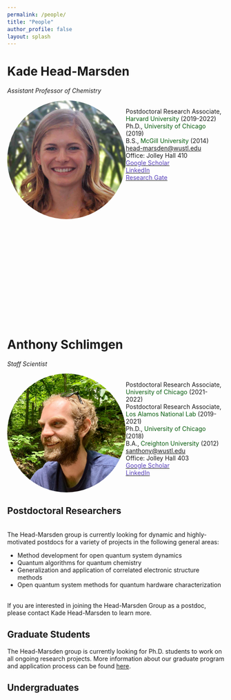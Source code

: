 ```yaml
---
permalink: /people/
title: "People"
author_profile: false
layout: splash
---
```

  


# Kade Head-Marsden  
*Assistant Professor of Chemistry*

<div class="column selected-category-label small-7 medium-9">
   <div id="image" class="label-image"> <img src="/assets/images/KHM.jpg" style = "object-fit: cover;                                 
  width: 275px;
  height: 275px;
  object-position: center 40%;
  float:left; border-radius:50%; margin: 0px 0px 200px 0px;"></div>
   <div id="category" class="label-category">
     <br> Postdoctoral Research Associate, <span style="color: #075c0d;">Harvard University</span> (2019-2022)  
     <br> Ph.D., <span style="color: #075c0d;">University of Chicago</span> (2019)  
     <br> B.S., <span style="color: #075c0d;">McGill University</span> (2014)  
     <br> <a href = "mailto: head-marsden@wustl.edu">head-marsden@wustl.edu</a>
     <br> Office: Jolley Hall 410 
     <br> <a href = "https://scholar.google.com/citations?user=b-ICXpQAAAAJ&hl=en"> <span style="color: #563fbaff;">Google Scholar</span> </a> 
     <br> <a href = "https://www.linkedin.com/in/kheadmarsden/"> <span style="color: #563fbaff;">LinkedIn</span> </a>  
     <br> <a href = "https://www.researchgate.net/profile/Kade-Head-Marsden"> <span style="color: #563fbaff;">Research Gate</span> </a> 
     </div>
</div>

<br />
<br />

# Anthony Schlimgen
*Staff Scientist*

<div class="column selected-category-label small-7 medium-9">
   <div id="image" class="label-image"> <img src="/assets/images/AWS.jpeg" style = "object-fit: cover;
  width: 275px;
  height: 275px;
  object-position: center 30%;
  float:left; border-radius:50%;">  </div>
   <div id="category" class="label-category">
     <br> Postdoctoral Research Associate, <span style="color: #075c0d;">University of Chicago</span> (2021-2022) 
     <br> Postdoctoral Research Associate, <span style="color: #075c0d;">Los Alamos National Lab</span> (2019-2021)
     <br> Ph.D., <span style="color: #075c0d;">University of Chicago</span> (2018) 
     <br> B.A., <span style="color: #075c0d;">Creighton University</span> (2012)  
     <br> <a href = "mailto: santhony@wustl.edu">santhony@wustl.edu</a>  
     <br> Office: Jolley Hall 403
     <br> <a href = "https://scholar.google.com/citations?user=FNTA_00AAAAJ&hl=en&oi=sra"> <span style="color: #563fbaff;">Google Scholar</span> </a> 
     <br> <a href = "https://www.linkedin.com/in/anthony-schlimgen-477649152/"> <span style="color: #563fbaff;">LinkedIn</span> </a>  
     </div>
</div>

## Postdoctoral Researchers

<div id="category" class="label-category">
  <br> The Head-Marsden group is currently looking for dynamic and highly-motivated postdocs for a variety of projects in the following general areas:
</div>
  
<ul>
  <li>Method development for open quantum system dynamics</li>
  <li>Quantum algorithms for quantum chemistry</li>
  <li>Generalization and application of correlated electronic structure methods</li>
  <li>Open quantum system methods for quantum hardware characterization</li>
</ul> 

<div id="category" class="label-category">  
  <br> If you are interested in joining the Head-Marsden Group as a postdoc, please contact Kade Head-Marsden to learn more. 
</div>
  
## Graduate Students

The Head-Marsden group is currently looking for Ph.D. students to work on all ongoing research projects. More information about our graduate program and application process can be found <a href="https://chemistry.wustl.edu/graduate">here</a>. 

## Undergraduates

